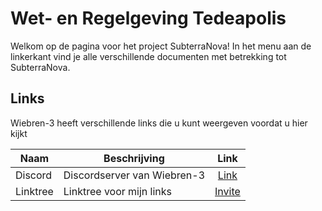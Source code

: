 # Wet- en Regelgeving Tedeapolis

Welkom op de pagina voor het project SubterraNova!
In het menu aan de linkerkant vind je alle verschillende documenten met betrekking tot SubterraNova.

## Links

Wiebren-3 heeft verschillende links die u kunt weergeven voordat u hier kijkt

| Naam | Beschrijving | Link |
|---|---|:---:|
|Discord| Discordserver van Wiebren-3 | [Link](https://discord.gg/6bqz5gGQUy) |
|Linktree| Linktree voor mijn links | [Invite](https://wiebren.space/index) |
